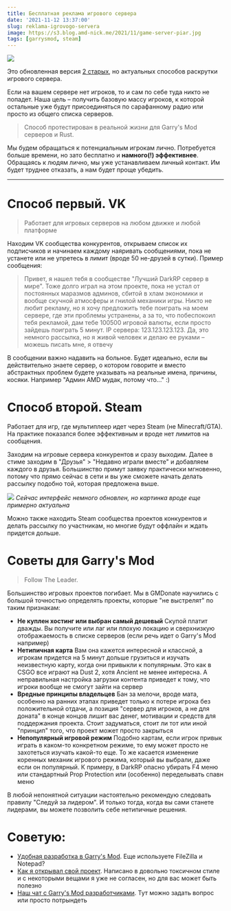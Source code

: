 ```yaml
---
title: Бесплатная реклама игрового сервера
date: '2021-11-12 13:37:00'
slug: reklama-igrovogo-servera
image: https://s3.blog.amd-nick.me/2021/11/game-server-piar.jpg
tags: [garrysmod, steam]
---
```


![](https://s3.blog.amd-nick.me/2021/11/game-server-piar.jpg)

<!--truncate-->

Это обновленная версия [2 старых](https://web.archive.org/web/20211108183305/https://amd-nick.me/raskrutka-igrovyh-serverov/), но актуальных способов раскрутки игрового сервера.

Если на вашем сервере нет игроков, то и сам по себе туда никто не попадет. Наша цель – получить базовую массу игроков, к которой остальные уже будут присоединяться по сарафанному радио или просто из общего списка серверов.

> Способ протестирован в реальной жизни для Garry's Mod серверов и Rust.

Мы будем обращаться к потенциальным игрокам лично. Потребуется больше времени, но зато бесплатно и **намного(!) эффективнее**. Обращаясь к людям лично, мы уже устанавливаем личный контакт. Им будет труднее отказать, а нам будет проще убедить.

* * *

# Способ первый. VK

> Работает для игровых серверов на любом движке и любой платформе

Находим VK сообщества конкурентов, открываем список их подписчиков и начинаем каждому наяривать сообщениями, пока не устанете или не упретесь в лимит (вроде 50 не-друзей в сутки). Пример сообщения:

> Привет, я нашел тебя в сообществе "Лучший DarkRP сервер в мире". Тоже долго играл на этом проекте, пока не устал от постоянных маразмов админов, сбитой в хлам экономики и вообще скучной атмосферы и гнилой механики игры. Никто не любит рекламу, но я хочу предложить тебе поиграть на моем сервере, где эти проблемы устранены, а за то, что побеспокоил тебя рекламой, дам тебе 100500 игровой валюты, если просто зайдешь поиграть 5 минут. IP сервера: 123.123.123.123. Да, это немного рассылка, но я живой человек и делаю ее руками – можешь писать мне, я отвечу

В сообщении важно надавить на больное. Будет идеально, если вы действительно знаете сервер, о котором говорите и вместо абстрактных проблем будете указывать на реальные имена, причины, косяки. Например "Админ AMD мудак, потому что..." :)

# Способ второй. Steam

Работает для игр, где мультиплеер идет через Steam (не Minecraft/GTA). На практике показался более эффективным и вроде нет лимитов на сообщения.

Заходим на игровые сервера конкурентов и сразу выходим. Далее в стиме заходим в "Друзья" > "Недавно играли вместе" и добавляем каждого в друзья. Большинство примут заявку практически мгновенно, потому что прямо сейчас в сети и вы уже сможете начать делать рассылку подобно той, которая предложена выше.

![](https://s3.blog.amd-nick.me/2021/11/image.png)
*Сейчас интерфейс немного обновлен, но картинка вроде еще примерно актуальна*

Можно также находить Steam сообщества проектов конкурентов и делать рассылку по участникам, но многие будут оффлайн и ждать придется дольше.

# Советы для Garry's Mod

> Follow The Leader.

Большинство игровых проектов погибает. Мы в GMDonate научились с большой точностью определять проекты, которые "не выстрелят" по таким признакам:

- **Не куплен хостинг или выбран самый дешевый**
Скупой платит дважды. Вы получите или лаг или плохую локацию и сверхнизкую отображаемость в списке серверов (если речь идет о Garry's Mod например)
- **Нетипичная карта**
Вам она кажется интересной и классной, а игрокам придется на 5 минут дольше грузиться и изучать неизвестную карту, когда они привыкли к популярным. Это как в CSGO все играют на Dust 2, хотя Ancient не менее интересна. А неправильная настройка загрузки контента приведет к тому, что игроки вообще не смогут зайти на сервер
- **Вредные принципы владельцев**
Бан за мелочи, вроде мата, особенно на ранних этапах приведет только к потере игрока без положительной отдачи, а позиция "сервер для игроков, а не для доната" в конце концов лишит вас денег, мотивации и средств для поддержания проекта. Стоит задуматься, стоит ли тот или иной "принцип" того, что проект может просто закрыться
- **Непопулярный игровой режим**
Подобно картам, если игрок привык играть в каком-то конкретном режиме, то ему может просто не захотеться изучать какой-то еще. То же касается изменение коренных механик игрового режима, который вы выбрали, даже если он популярный. К примеру, в DarkRP опасно убирать F4 меню или стандартный Prop Protection или (особенно) переделывать спавн меню

В любой непонятной ситуации настоятельно рекомендую следовать правилу "Следуй за лидером". И только тогда, когда вы сами станете лидерами, вы можете позволить себе нетипичные решения.

# Советую:

- [Удобная разработка в Garry's Mod](2020-03-17-gmod-development.md). Еще используете FileZilla и Notepad?
- [Как я открывал свой проект](2016-11-30-how-to-create-gmod-server.md). Написано в довольно токсичном стиле и с некоторыми вещами я уже не согласен, но для вас может быть полезно
- [Наш чат с Garry's Mod разработчиками](https://t.me/+pf3ZgCscKR85ZmIy). Тут можно задать вопрос или просто потрындеть
